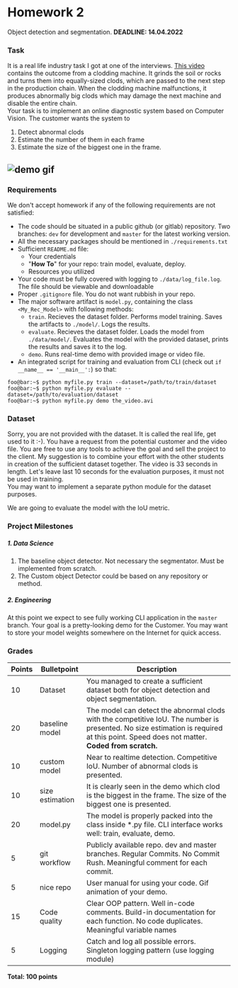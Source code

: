# Homework 2
Object detection and segmentation.
__DEADLINE:  14.04.2022__
### Task
It is a real life industry task I got at one of the interviews. [This video](https://drive.google.com/file/d/1yEiiakDfC5v6omWZgEPXK8ji182_KfGC/view?usp=sharing) contains the outcome from a clodding machine. It grinds the soil or rocks and turns them into equally-sized clods, which are passed to the next step in the production chain. When the clodding machine malfunctions, it produces abnormally big clods which may damage the next machine and disable the entire chain.  
Your task is to implement an online diagnostic system based on Computer Vision.  The customer wants the system to 
1) Detect abnormal clods 
2) Estimate the number of them in each frame
3) Estimate the size of the biggest one in the frame. 

![demo gif](example.png?raw=true "Pic")
--------------
### Requirements
We don't accept homework if any of the following requirements are not satisfied:
- The code should be situated in a public github (or gitlab) repository. Two branches: `dev` for development and `master` for the latest working version.
- All the necessary packages should be mentioned in `./requirements.txt`
- Sufficient `README.md` file:
    - Your credentials
    - "**How To**" for your repo: train model, evaluate, deploy.
    - Resources you utilized
- Your code must be fully covered with logging to `./data/log_file.log`. The file should be viewable and downloadable
- Proper `.gitignore` file. You do not want rubbish in your repo.
- The major software artifact is `model.py`, containing the class `<My_Rec_Model>` with following methods:
    - `train`. Recieves the dataset folder. Performs model training. Saves the artifacts to `./model/`. Logs the results.
    - `evaluate`. Recieves the dataset folder. Loads the model from `./data/model/`. Evaluates the model with the provided dataset, prints the results and saves it to the log.
    - `demo`. Runs real-time demo with provided image or video file.
- An integrated script for training and evaluation from CLI (check out `if __name__ == '__main__':`) so that:
```console
foo@bar:~$ python myfile.py train --dataset=/path/to/train/dataset
foo@bar:~$ python myfile.py evaluate --dataset=/path/to/evaluation/dataset
foo@bar:~$ python myfile.py demo the_video.avi 
```
### Dataset
Sorry, you are not provided with the dataset. It is called the real life, get used to it :-). You have a request from the potential customer and the video file. You are free to use any tools to achieve the goal and sell the project to the client. My suggestion is to combine your effort with the other students in creation of the sufficient dataset together.
The video is 33 seconds in length. Let's leave last 10 seconds for the evaluation purposes, it must not be used in training.  
You may want to implement a separate python module for the dataset purposes.

We are going to evaluate the model with the IoU metric.
### Project Milestones
##### 1. Data Science
 1) The baseline object detector. Not necessary the segmentator. Must be implemented from scratch. 
 2) The Custom object Detector could be based on any repository or method.

##### 2. Engineering
At this point we expect to see fully working CLI application in the `master` branch.
Your goal is a pretty-looking demo for the Customer. You may want to store your model weights somewhere on the Internet for quick access.

### Grades
  
| Points | Bulletpoint     | Description                                                                                                                                                                             |
|--------|-----------------|-----------------------------------------------------------------------------------------------------------------------------------------------------------------------------------------|
| 10     | Dataset         | You managed to create a sufficient dataset both for object detection and object segmentation.                                                                                           |
| 20     | baseline model  | The model can detect the abnormal clods with the competitive IoU. The number is presented. No size estimation is required at this point. Speed does not matter. __Coded from scratch.__ |
| 10     | custom model    | Near to realtime detection. Competitive IoU. Number of abnormal clods is presented.                                                                                                     |
| 10     | size estimation | It is clearly seen in the demo which clod is the biggest in the frame. The size of the biggest one is presented.                                                                        
| 20     | model.py        | The model is properly packed into the class inside *.py file. CLI interface works well: train, evaluate, demo.                                                                          |
| 5      | git workflow    | Publicly available repo. dev and master branches. Regular Commits. No Commit Rush. Meaningful comment for each commit.                                                                  |
| 5      | nice repo       | User manual for using your code. Gif animation of your demo.                                                                                                                            
| 15     | Code quality    | Clear OOP pattern. Well in-code comments. Build-in documentation for each function. No code duplicates. Meaningful variable names                                                       |
| 5      | Logging         | Catch and log all possible errors. Singleton logging pattern (use logging module)                                                                                                       |


__Total: 100 points__ 

